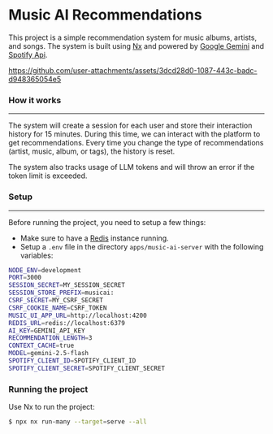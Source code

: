 # Music AI Recommendations

This project is a simple recommendation system for music albums, artists, and songs. The system is built using [Nx](https://nx.dev/) and powered by [Google Gemini](https://gemini.google.com/?hl=pt-BR) and [Spotify Api](https://developer.spotify.com/documentation/web-api).


https://github.com/user-attachments/assets/3dcd28d0-1087-443c-badc-d948365054e5


### How it works

---

The system will create a session for each user and store their interaction history for 15 minutes. During this time, we can interact with the platform to get recommendations. Every time you change the type of recommendations (artist, music, album, or tags), the history is reset.

The system also tracks usage of LLM tokens and will throw an error if the token limit is exceeded.

### Setup

---

Before running the project, you need to setup a few things:

- Make sure to have a [Redis](https://redis.io/) instance running.
- Setup a `.env` file in the directory `apps/music-ai-server` with the following variables:

```bash
NODE_ENV=development
PORT=3000
SESSION_SECRET=MY_SESSION_SECRET
SESSION_STORE_PREFIX=musicai:
CSRF_SECRET=MY_CSRF_SECRET
CSRF_COOKIE_NAME=CSRF_TOKEN
MUSIC_UI_APP_URL=http://localhost:4200
REDIS_URL=redis://localhost:6379
AI_KEY=GEMINI_API_KEY
RECOMMENDATION_LENGTH=3
CONTEXT_CACHE=true
MODEL=gemini-2.5-flash
SPOTIFY_CLIENT_ID=SPOTIFY_CLIENT_ID
SPOTIFY_CLIENT_SECRET=SPOTIFY_CLIENT_SECRET
```

### Running the project

Use Nx to run the project:

```bash
$ npx nx run-many --target=serve --all
```
